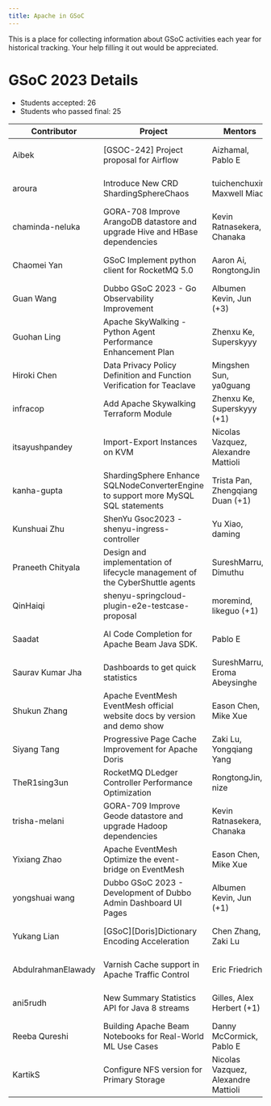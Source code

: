 ```yaml
---
title: Apache in GSoC
---
```

This is a place for
collecting information about GSoC activities each year for historical tracking. Your help
filling it out would be appreciated.

# GSoC 2023 Details

* Students accepted: 26
* Students who passed final: 25

| Contributor         | Project                                                                             | Mentors                             | Status          |
|---------------------|-------------------------------------------------------------------------------------|-------------------------------------|-----------------|
| Aibek               | [GSOC-242] Project proposal for Airflow                                             | Aizhamal, Pablo E                   | Passed / Passed |
| aroura              | Introduce New CRD ShardingSphereChaos                                               | tuichenchuxin, Maxwell Miao         | Passed / Passed |
| chaminda-neluka     | GORA-708 Improve ArangoDB datastore and upgrade Hive and HBase dependencies         | Kevin Ratnasekera, Chanaka          | Passed / Passed |
| Chaomei Yan         | GSoC Implement python client for RocketMQ 5.0                                       | Aaron Ai, RongtongJin               | Passed / Passed |
| Guan Wang           | Dubbo GSoC 2023 - Go Observability Improvement                                      | Albumen Kevin, Jun (+3)             | Passed / Passed |
| Guohan Ling         | Apache SkyWalking - Python Agent Performance Enhancement Plan                       | Zhenxu Ke, Superskyyy               | Passed / Passed |
| Hiroki Chen         | Data Privacy Policy Definition and Function Verification for Teaclave               | Mingshen Sun, ya0guang              | Passed / Passed |
| infracop            | Add Apache Skywalking Terraform Module                                              | Zhenxu Ke, Superskyyy (+1)          | Passed / Passed |
| itsayushpandey      | Import-Export Instances on KVM                                                      | Nicolas Vazquez, Alexandre Mattioli | Passed / Passed |
| kanha-gupta         | ShardingSphere Enhance SQLNodeConverterEngine to support more MySQL SQL statements  | Trista Pan, Zhengqiang Duan (+1)    | Passed / Passed |
| Kunshuai Zhu        | ShenYu Gsoc2023 - shenyu-ingress-controller                                         | Yu Xiao, daming                     | Passed / Passed |
| Praneeth Chityala   | Design and implementation of lifecycle management of the CyberShuttle agents        | SureshMarru, Dimuthu                | Passed / Passed |
| QinHaiqi            | shenyu-springcloud-plugin-e2e-testcase-proposal                                     | moremind, likeguo (+1)              | Passed / Passed |
| Saadat              | AI Code Completion for Apache Beam Java SDK.                                        | Pablo E                             | Passed / Passed |
| Saurav Kumar Jha    | Dashboards to get quick statistics                                                  | SureshMarru, Eroma Abeysinghe       | Passed / Passed |
| Shukun Zhang        | Apache EventMesh EventMesh official website docs by version and demo show           | Eason Chen, Mike Xue                | Passed / Passed |
| Siyang Tang         | Progressive Page Cache Improvement for Apache Doris                                 | Zaki Lu, Yongqiang Yang             | Passed / Passed |
| TheR1sing3un        | RocketMQ DLedger Controller Performance Optimization                                | RongtongJin, nize                   | Passed / Passed |
| trisha-melani       | GORA-709 Improve Geode datastore and upgrade Hadoop dependencies                    | Kevin Ratnasekera, Chanaka          | Passed / Passed |
| Yixiang Zhao        | Apache EventMesh Optimize the event-bridge on EventMesh                             | Eason Chen, Mike Xue                | Passed / Passed |
| yongshuai wang      | Dubbo GSoC 2023 - Development of Dubbo Admin Dashboard UI Pages                     | Albumen Kevin, Jun (+1)             | Passed / Passed |
| Yukang Lian         | [GSoC][Doris]Dictionary Encoding Acceleration                                       | Chen Zhang, Zaki Lu                 | Passed / Passed |
| AbdulrahmanElawady  | Varnish Cache support in Apache Traffic Control                                     | Eric Friedrich                      | Passed / Passed |
| ani5rudh            | New Summary Statistics API for Java 8 streams                                       | Gilles, Alex Herbert (+1)           | Passed / Passed |
| Reeba Qureshi       | Building Apache Beam Notebooks for Real-World ML Use Cases                          | Danny McCormick, Pablo E            | Passed / Passed |
| KartikS             | Configure NFS version for Primary Storage                                           | Nicolas Vazquez, Alexandre Mattioli | Failed / -      |
